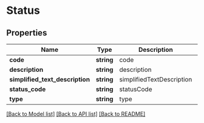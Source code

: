 # Status

## Properties
Name | Type | Description | Notes
------------ | ------------- | ------------- | -------------
**code** | **string** | code | [optional] 
**description** | **string** | description | [optional] 
**simplified_text_description** | **string** | simplifiedTextDescription | [optional] 
**status_code** | **string** | statusCode | [optional] 
**type** | **string** | type | [optional] 

[[Back to Model list]](../../README.md#documentation-for-models) [[Back to API list]](../../README.md#documentation-for-api-endpoints) [[Back to README]](../../README.md)

